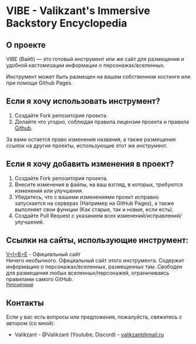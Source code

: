 # VIBE - Valikzant's Immersive Backstory Encyclopedia

## О проекте
VIBE (Вайб) — это готовый инструмент или же сайт для размещения и удобной кастомизации информации о персонажах/вселенных.

Инструмент может быть размещен на вашем собственном хостинге или при помощи Github Pages.

## Если я хочу использовать инструмент?

1. Создайте Fork репозитория проекта.
2. Делайте что угодно, соблюдая правила лицензии проекта и правила [Github](https://docs.github.com/ru/site-policy/github-terms/github-terms-of-service).

За вами остается право изменения названия, а также размещения ссылок на другие проекты, использующие этот же инструмент.

## Если я хочу добавить изменения в проект?

1. Создайте Fork репозитория проекта.
2. Внесите изменения в файлы, на ваш взгляд, в которых, требуются изменения или улучшения.
3. Убедитесь, что с вашими изменениями проект исправно запускается на серверах (Например на GitHub Pages), а также выполняет свои функции (Как старые, так и новые, если есть).
4. Создайте Pull Request с указанием всех изменений/исправлений/улучшений.

## Ссылки на сайты, использующие инструмент:

[V=I=B=E](https://valikzant.github.io/valikzants-immersive-backstory-encyclopedia.page/) - Официальный сайт
<br>
Ничего необычного. Официальный сайт этого инструмента. Содержит информацию о персонажах/вселенных, размещенных там. Свободен для размещения любых вселенных/персонажей, ограничиваясь правилами самого GitHub.
<br>
<small>[Репозиторий](https://github.com/Valikzant/valikzants-immersive-backstory-encyclopedia)</small> 

## Контакты
Если у вас есть вопросы или предложения, пожалуйста, свяжитесь с автором (со мной):

- Valikzant - @Valikzant (Youtube, Discord) - valikzant@mail.ru